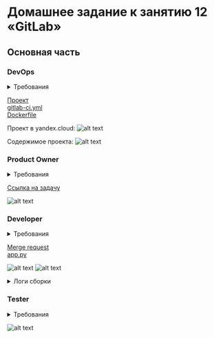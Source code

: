 # Домашнее задание к занятию 12 «GitLab»

## Основная часть

### DevOps
<details>
<summary>Требования</summary>

В репозитории содержится код проекта на Python. Проект — RESTful API сервис. Ваша задача — автоматизировать сборку образа с выполнением python-скрипта:

1. Образ собирается на основе [centos:7](https://hub.docker.com/_/centos?tab=tags&page=1&ordering=last_updated).
2. Python версии не ниже 3.7.
3. Установлены зависимости: `flask` `flask-jsonpify` `flask-restful`.
4. Создана директория `/python_api`.
5. Скрипт из репозитория размещён в /python_api.
6. Точка вызова: запуск скрипта.
7. При комите в любую ветку должен собираться docker image с форматом имени hello:gitlab-$CI_COMMIT_SHORT_SHA . Образ должен быть выложен в Gitlab registry или yandex registry.   
8.* (задание необязательное к выполению) При комите в ветку master после сборки должен подняться pod в kubernetes. Примерный pipeline для push в kubernetes по [ссылке](https://github.com/awertoss/devops-netology/blob/main/09-ci-06-gitlab/gitlab-ci.yml).
Если вы еще не знакомы с k8s - автоматизируйте сборку и деплой приложения в docker на виртуальной машине.
</details>

[Проект](https://gitlab.com/filipp761/gitlab-netology)  
[gitlab-ci.yml](09-ci-06-gitlab/gitlab-ci.yml)  
[Dockerfile](09-ci-06-gitlab/Dockerfile) 

Проект в yandex.cloud:
![alt text](https://github.com/filipp761/Netology-sdb-homewoks/blob/main/mnt-homeworks/09-ci-06-gitlab/img/Instance_gitlab.png)

Содержимое проекта:
![alt text](https://github.com/filipp761/Netology-sdb-homewoks/blob/main/mnt-homeworks/09-ci-06-gitlab/img/Gitlab_Project.png)

### Product Owner
<details>
<summary>Требования</summary>

Вашему проекту нужна бизнесовая доработка: нужно поменять JSON ответа на вызов метода GET `/rest/api/get_info`, необходимо создать Issue в котором указать:

1. Какой метод необходимо исправить.
2. Текст с `{ "message": "Already started" }` на `{ "message": "Running"}`.
3. Issue поставить label: feature.
</details>

[Ссылка на задачу]()  

![alt text](https://github.com/filipp761/Netology-sdb-homewoks/blob/main/mnt-homeworks/09-ci-06-gitlab/img/Issues.png)

### Developer
<details>
<summary>Требования</summary>
Пришёл новый Issue на доработку, вам нужно:

1. Создать отдельную ветку, связанную с этим Issue.
2. Внести изменения по тексту из задания.
3. Подготовить Merge Request, влить необходимые изменения в `master`, проверить, что сборка прошла успешно.
</details>

[Merge request](https://gitlab.com/filipp761/gitlab-netology/-/merge_requests?scope=all&state=merged)  
[app.py](09-ci-06-gitlab/app.py)  

![alt text](https://github.com/filipp761/Netology-sdb-homewoks/blob/main/mnt-homeworks/09-ci-06-gitlab/img/Issues_closed.png)
![alt text](https://github.com/filipp761/Netology-sdb-homewoks/blob/main/mnt-homeworks/09-ci-06-gitlab/img/Issues_closed_2.png)

<details>
<summary>Логи сборки</summary>
```sh
Running with gitlab-runner 16.3.0~beta.108.g2b6048b4 (2b6048b4)
  on green-4.saas-linux-small-amd64.runners-manager.gitlab.com/default ntHFEtyX, system ID: s_8990de21c550
  feature flags: FF_USE_IMPROVED_URL_MASKING:true, FF_RESOLVE_FULL_TLS_CHAIN:false
Preparing the "docker+machine" executor
00:11
Using Docker executor with image docker:18.09 ...
Starting service docker:18.09-dind ...
Pulling docker image docker:18.09-dind ...
Using docker image sha256:27105793dc2bbf270ec87d6a9ba041bba52cfef66384251980a4d55d03ed736c for docker:18.09-dind with digest docker@sha256:86df3c3573065f2c6f24cd925fd5bc3a0aff899bdf664ff4d2e3ebab26d96bed ...
Waiting for services to be up and running (timeout 30 seconds)...
Pulling docker image docker:18.09 ...
Using docker image sha256:074f1687a41ccf251dae357352554e41bd8168aecd480acab710389d6f78837d for docker:18.09 with digest docker@sha256:58469a43b529313091f1df424037895a9961b27149aafec812ce8fd8d7ac0c9d ...
Preparing environment
00:00
Running on runner-nthfetyx-project-51671772-concurrent-0 via runner-nthfetyx-s-l-s-amd64-1698606711-530cf6ac...
Getting source from Git repository
00:01
Fetching changes with git depth set to 20...
Initialized empty Git repository in /builds/filipp761/gitlab-netology/.git/
Created fresh repository.
Checking out 61aea8b6 as detached HEAD (ref is main)...
Skipping Git submodules setup
$ git remote set-url origin "${CI_REPOSITORY_URL}"
Executing "step_script" stage of the job script
00:47
Using docker image sha256:074f1687a41ccf251dae357352554e41bd8168aecd480acab710389d6f78837d for docker:18.09 with digest docker@sha256:58469a43b529313091f1df424037895a9961b27149aafec812ce8fd8d7ac0c9d ...
$ docker login -u $CI_REGISTRY_USER -p $CI_REGISTRY_PASSWORD $CI_REGISTRY
WARNING! Using --password via the CLI is insecure. Use --password-stdin.
WARNING! Your password will be stored unencrypted in /root/.docker/config.json.
Configure a credential helper to remove this warning. See
https://docs.docker.com/engine/reference/commandline/login/#credentials-store
Login Succeeded
$ docker build -t $CI_REGISTRY/$CI_PROJECT_PATH/$IMAGE_NAME:gitlab-$CI_COMMIT_SHORT_SHA -t $CI_REGISTRY/$CI_PROJECT_PATH/$IMAGE_NAME:latest .
Step 1/7 : FROM centos:7
7: Pulling from library/centos
2d473b07cdd5: Pulling fs layer
2d473b07cdd5: Download complete
2d473b07cdd5: Pull complete
Digest: sha256:be65f488b7764ad3638f236b7b515b3678369a5124c47b8d32916d6487418ea4
Status: Downloaded newer image for centos:7
 ---> eeb6ee3f44bd
Step 2/7 : RUN yum install python3 python3-pip -y
 ---> Running in e4dc3de62093
Loaded plugins: fastestmirror, ovl
Determining fastest mirrors
 * base: mirrors.advancedhosters.com
 * extras: mirror.ash.fastserv.com
 * updates: mirrors.advancedhosters.com
Resolving Dependencies
--> Running transaction check
---> Package python3.x86_64 0:3.6.8-19.el7_9 will be installed
--> Processing Dependency: python3-libs(x86-64) = 3.6.8-19.el7_9 for package: python3-3.6.8-19.el7_9.x86_64
--> Processing Dependency: python3-setuptools for package: python3-3.6.8-19.el7_9.x86_64
--> Processing Dependency: libpython3.6m.so.1.0()(64bit) for package: python3-3.6.8-19.el7_9.x86_64
---> Package python3-pip.noarch 0:9.0.3-8.el7 will be installed
--> Running transaction check
---> Package python3-libs.x86_64 0:3.6.8-19.el7_9 will be installed
--> Processing Dependency: libtirpc.so.1()(64bit) for package: python3-libs-3.6.8-19.el7_9.x86_64
---> Package python3-setuptools.noarch 0:39.2.0-10.el7 will be installed
--> Running transaction check
---> Package libtirpc.x86_64 0:0.2.4-0.16.el7 will be installed
--> Finished Dependency Resolution
Dependencies Resolved
================================================================================
 Package                  Arch         Version              Repository     Size
================================================================================
Installing:
 python3                  x86_64       3.6.8-19.el7_9       updates        70 k
 python3-pip              noarch       9.0.3-8.el7          base          1.6 M
Installing for dependencies:
 libtirpc                 x86_64       0.2.4-0.16.el7       base           89 k
 python3-libs             x86_64       3.6.8-19.el7_9       updates       6.9 M
 python3-setuptools       noarch       39.2.0-10.el7        base          629 k
Transaction Summary
================================================================================
Install  2 Packages (+3 Dependent packages)
Total download size: 9.3 M
Installed size: 48 M
Downloading packages:
warning: /var/cache/yum/x86_64/7/updates/packages/python3-3.6.8-19.el7_9.x86_64.rpm: Header V4 RSA/SHA256 Signature, key ID f4a80eb5: NOKEY
Public key for python3-3.6.8-19.el7_9.x86_64.rpm is not installed
Public key for libtirpc-0.2.4-0.16.el7.x86_64.rpm is not installed
--------------------------------------------------------------------------------
Total                                               28 MB/s | 9.3 MB  00:00     
Retrieving key from file:///etc/pki/rpm-gpg/RPM-GPG-KEY-CentOS-7
Importing GPG key 0xF4A80EB5:
 Userid     : "CentOS-7 Key (CentOS 7 Official Signing Key) <security@centos.org>"
 Fingerprint: 6341 ab27 53d7 8a78 a7c2 7bb1 24c6 a8a7 f4a8 0eb5
 Package    : centos-release-7-9.2009.0.el7.centos.x86_64 (@CentOS)
 From       : /etc/pki/rpm-gpg/RPM-GPG-KEY-CentOS-7
Running transaction check
Running transaction test
Transaction test succeeded
Running transaction
  Installing : libtirpc-0.2.4-0.16.el7.x86_64                               1/5 
  Installing : python3-setuptools-39.2.0-10.el7.noarch                      2/5 
  Installing : python3-pip-9.0.3-8.el7.noarch                               3/5 
  Installing : python3-3.6.8-19.el7_9.x86_64                                4/5 
  Installing : python3-libs-3.6.8-19.el7_9.x86_64                           5/5 
  Verifying  : libtirpc-0.2.4-0.16.el7.x86_64                               1/5 
  Verifying  : python3-libs-3.6.8-19.el7_9.x86_64                           2/5 
  Verifying  : python3-3.6.8-19.el7_9.x86_64                                3/5 
  Verifying  : python3-setuptools-39.2.0-10.el7.noarch                      4/5 
  Verifying  : python3-pip-9.0.3-8.el7.noarch                               5/5 
Installed:
  python3.x86_64 0:3.6.8-19.el7_9        python3-pip.noarch 0:9.0.3-8.el7       
Dependency Installed:
  libtirpc.x86_64 0:0.2.4-0.16.el7                                              
  python3-libs.x86_64 0:3.6.8-19.el7_9                                          
  python3-setuptools.noarch 0:39.2.0-10.el7                                     
Complete!
Removing intermediate container e4dc3de62093
 ---> 5c24e49e4918
Step 3/7 : COPY requirements.txt requirements.txt
 ---> 24b174a86949
Step 4/7 : RUN pip3 install -r requirements.txt
 ---> Running in 86f0d7bfa819
WARNING: Running pip install with root privileges is generally not a good idea. Try `pip3 install --user` instead.
Collecting flask (from -r requirements.txt (line 1))
  Downloading https://files.pythonhosted.org/packages/cd/77/59df23681f4fd19b7cbbb5e92484d46ad587554f5d490f33ef907e456132/Flask-2.0.3-py3-none-any.whl (95kB)
Collecting flask-jsonpify (from -r requirements.txt (line 2))
  Downloading https://files.pythonhosted.org/packages/60/0f/c389dea3988bffbe32c1a667989914b1cc0bce31b338c8da844d5e42b503/Flask-Jsonpify-1.5.0.tar.gz
Collecting flask-restful (from -r requirements.txt (line 3))
  Downloading https://files.pythonhosted.org/packages/d7/7b/f0b45f0df7d2978e5ae51804bb5939b7897b2ace24306009da0cc34d8d1f/Flask_RESTful-0.3.10-py2.py3-none-any.whl
Collecting Werkzeug>=2.0 (from flask->-r requirements.txt (line 1))
  Downloading https://files.pythonhosted.org/packages/f4/f3/22afbdb20cc4654b10c98043414a14057cd27fdba9d4ae61cea596000ba2/Werkzeug-2.0.3-py3-none-any.whl (289kB)
Collecting click>=7.1.2 (from flask->-r requirements.txt (line 1))
  Downloading https://files.pythonhosted.org/packages/4a/a8/0b2ced25639fb20cc1c9784de90a8c25f9504a7f18cd8b5397bd61696d7d/click-8.0.4-py3-none-any.whl (97kB)
Collecting Jinja2>=3.0 (from flask->-r requirements.txt (line 1))
  Downloading https://files.pythonhosted.org/packages/20/9a/e5d9ec41927401e41aea8af6d16e78b5e612bca4699d417f646a9610a076/Jinja2-3.0.3-py3-none-any.whl (133kB)
Collecting itsdangerous>=2.0 (from flask->-r requirements.txt (line 1))
  Downloading https://files.pythonhosted.org/packages/9c/96/26f935afba9cd6140216da5add223a0c465b99d0f112b68a4ca426441019/itsdangerous-2.0.1-py3-none-any.whl
Collecting six>=1.3.0 (from flask-restful->-r requirements.txt (line 3))
  Downloading https://files.pythonhosted.org/packages/d9/5a/e7c31adbe875f2abbb91bd84cf2dc52d792b5a01506781dbcf25c91daf11/six-1.16.0-py2.py3-none-any.whl
Collecting pytz (from flask-restful->-r requirements.txt (line 3))
  Downloading https://files.pythonhosted.org/packages/32/4d/aaf7eff5deb402fd9a24a1449a8119f00d74ae9c2efa79f8ef9994261fc2/pytz-2023.3.post1-py2.py3-none-any.whl (502kB)
Collecting aniso8601>=0.82 (from flask-restful->-r requirements.txt (line 3))
  Downloading https://files.pythonhosted.org/packages/e3/04/e97c12dc034791d7b504860acfcdd2963fa21ae61eaca1c9d31245f812c3/aniso8601-9.0.1-py2.py3-none-any.whl (52kB)
Collecting dataclasses; python_version < "3.7" (from Werkzeug>=2.0->flask->-r requirements.txt (line 1))
  Downloading https://files.pythonhosted.org/packages/fe/ca/75fac5856ab5cfa51bbbcefa250182e50441074fdc3f803f6e76451fab43/dataclasses-0.8-py3-none-any.whl
Collecting importlib-metadata; python_version < "3.8" (from click>=7.1.2->flask->-r requirements.txt (line 1))
  Downloading https://files.pythonhosted.org/packages/a0/a1/b153a0a4caf7a7e3f15c2cd56c7702e2cf3d89b1b359d1f1c5e59d68f4ce/importlib_metadata-4.8.3-py3-none-any.whl
Collecting MarkupSafe>=2.0 (from Jinja2>=3.0->flask->-r requirements.txt (line 1))
  Downloading https://files.pythonhosted.org/packages/fc/d6/57f9a97e56447a1e340f8574836d3b636e2c14de304943836bd645fa9c7e/MarkupSafe-2.0.1-cp36-cp36m-manylinux1_x86_64.whl
Collecting typing-extensions>=3.6.4; python_version < "3.8" (from importlib-metadata; python_version < "3.8"->click>=7.1.2->flask->-r requirements.txt (line 1))
  Downloading https://files.pythonhosted.org/packages/45/6b/44f7f8f1e110027cf88956b59f2fad776cca7e1704396d043f89effd3a0e/typing_extensions-4.1.1-py3-none-any.whl
Collecting zipp>=0.5 (from importlib-metadata; python_version < "3.8"->click>=7.1.2->flask->-r requirements.txt (line 1))
  Downloading https://files.pythonhosted.org/packages/bd/df/d4a4974a3e3957fd1c1fa3082366d7fff6e428ddb55f074bf64876f8e8ad/zipp-3.6.0-py3-none-any.whl
Installing collected packages: dataclasses, Werkzeug, typing-extensions, zipp, importlib-metadata, click, MarkupSafe, Jinja2, itsdangerous, flask, flask-jsonpify, six, pytz, aniso8601, flask-restful
  Running setup.py install for flask-jsonpify: started
    Running setup.py install for flask-jsonpify: finished with status 'done'
Successfully installed Jinja2-3.0.3 MarkupSafe-2.0.1 Werkzeug-2.0.3 aniso8601-9.0.1 click-8.0.4 dataclasses-0.8 flask-2.0.3 flask-jsonpify-1.5.0 flask-restful-0.3.10 importlib-metadata-4.8.3 itsdangerous-2.0.1 pytz-2023.3.post1 six-1.16.0 typing-extensions-4.1.1 zipp-3.6.0
Removing intermediate container 86f0d7bfa819
 ---> 331b5f842362
Step 5/7 : RUN mkdir /python_api
 ---> Running in 33dfa18a9fcb
Removing intermediate container 33dfa18a9fcb
 ---> 6d956b033a0e
Step 6/7 : COPY app.py /python_api/app.py
 ---> a4be6c1f8178
Step 7/7 : CMD ["python3", "/python_api/app.py"]
 ---> Running in 4ea2672f66b2
Removing intermediate container 4ea2672f66b2
 ---> b149bcdf06e0
Successfully built b149bcdf06e0
Successfully tagged registry.gitlab.com/filipp761/gitlab-netology/hello:gitlab-61aea8b6
Successfully tagged registry.gitlab.com/filipp761/gitlab-netology/hello:latest
$ docker push $CI_REGISTRY/$CI_PROJECT_PATH/$IMAGE_NAME:gitlab-$CI_COMMIT_SHORT_SHA
The push refers to repository [registry.gitlab.com/filipp761/gitlab-netology/hello]
e898a1759558: Preparing
b219e29d1a70: Preparing
60d8c3379290: Preparing
2727f2fdfaf3: Preparing
f9e8c0644f9e: Preparing
174f56854903: Preparing
174f56854903: Waiting
2727f2fdfaf3: Pushed
b219e29d1a70: Pushed
e898a1759558: Pushed
174f56854903: Layer already exists
60d8c3379290: Pushed
f9e8c0644f9e: Pushed
gitlab-61aea8b6: digest: sha256:a2b97a1d45c1fad294f02f8ad0543fafb8223102599077f3ef272ab663212d5f size: 1573
$ docker push $CI_REGISTRY/$CI_PROJECT_PATH/$IMAGE_NAME:latest
The push refers to repository [registry.gitlab.com/filipp761/gitlab-netology/hello]
e898a1759558: Preparing
b219e29d1a70: Preparing
60d8c3379290: Preparing
2727f2fdfaf3: Preparing
f9e8c0644f9e: Preparing
174f56854903: Preparing
174f56854903: Waiting
f9e8c0644f9e: Layer already exists
60d8c3379290: Layer already exists
e898a1759558: Layer already exists
b219e29d1a70: Layer already exists
2727f2fdfaf3: Layer already exists
174f56854903: Layer already exists
latest: digest: sha256:a2b97a1d45c1fad294f02f8ad0543fafb8223102599077f3ef272ab663212d5f size: 1573
Cleaning up project directory and file based variables
00:01
Job succeeded
```
</details>

### Tester
<details>
<summary>Требования</summary>
Разработчики выполнили новый Issue, необходимо проверить валидность изменений:

1. Поднять докер-контейнер с образом `python-api:latest` и проверить возврат метода на корректность.
2. Закрыть Issue с комментарием об успешности прохождения, указав желаемый результат и фактически достигнутый.
</details>

![alt text](https://github.com/filipp761/Netology-sdb-homewoks/blob/main/mnt-homeworks/09-ci-06-gitlab/img/Test.png)
